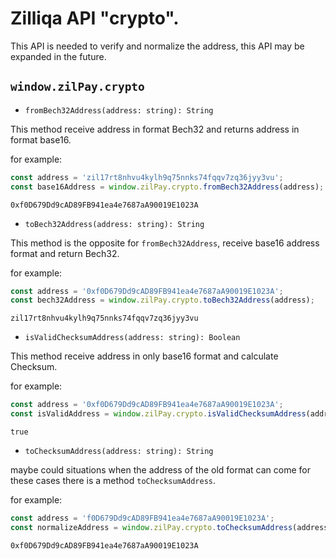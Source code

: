 # Zilliqa API "crypto".

This API is needed to verify and normalize the address, this API may be expanded in the future.

## `window.zilPay.crypto`

- `fromBech32Address(address: string): String`

This method receive address in format Bech32 and returns address in format base16.

for example:
```javascript
const address = 'zil17rt8nhvu4kylh9q75nnks74fqqv7zq36jyy3vu';
const base16Address = window.zilPay.crypto.fromBech32Address(address);
```
```string
0xf0D679Dd9cAD89FB941ea4e7687aA90019E1023A
```

- `toBech32Address(address: string): String`

This method is the opposite for `fromBech32Address`, receive base16 address format and return Bech32.

for example:
```javascript
const address = '0xf0D679Dd9cAD89FB941ea4e7687aA90019E1023A';
const bech32Address = window.zilPay.crypto.toBech32Address(address);
```
```string
zil17rt8nhvu4kylh9q75nnks74fqqv7zq36jyy3vu
```

- `isValidChecksumAddress(address: string): Boolean`

This method receive address in only base16 format and calculate Checksum.

for example:
```javascript
const address = '0xf0D679Dd9cAD89FB941ea4e7687aA90019E1023A';
const isValidAddress = window.zilPay.crypto.isValidChecksumAddress(address);
```
```boolean
true
```

- `toChecksumAddress(address: string): String`

maybe could situations when the address of the old format can come for these cases there is a method `toChecksumAddress`.

for example:
```javascript
const address = 'f0D679Dd9cAD89FB941ea4e7687aA90019E1023A';
const normalizeAddress = window.zilPay.crypto.toChecksumAddress(address);
```
```string
0xf0D679Dd9cAD89FB941ea4e7687aA90019E1023A
```
